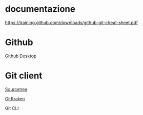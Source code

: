# documentazione
https://training.github.com/downloads/github-git-cheat-sheet.pdf




# Github
[Github Desktop](https://desktop.github.com/)

# Git client

[Sourcetree](https://www.sourcetreeapp.com/)

[GitKraken](https://www.gitkraken.com/)

Git CLI
